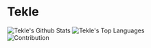 # Tekle

<!--
**Taklemariam Alazar** is a ✨ _special_ ✨ repository because its `README.md` (this file) appears on your GitHub profile.

Here are some ideas to get you started:

- 🔭 I’m currently working on ...
- 🌱 I’m currently learning ...
- 👯 I’m looking to collaborate on ...
- 🤔 I’m looking for help with ...
- 💬 Ask me about ...
- 📫 How to reach me: ...
- 😄 Pronouns: ...
- ⚡ Fun fact: ...
-->


<!-- ![Anurag's GitHub stats](https://github-readme-stats.vercel.app/api?username=tek58&show_icons=true&theme=radical)

![Top Langs](https://github-readme-stats.vercel.app/api/top-langs/?username=tek58&layout=compact)

<br>
![Contribution](https://activity-graph.herokuapp.com/graph?username=tek58&theme=react-dark&hide_border=true&area=true)
<br> -->


![Tekle's Github Stats](https://github-readme-stats.vercel.app/api?username=tek58&theme=vue-dark&show_icons=true)
![Tekle's Top Languages](https://github-readme-stats.vercel.app/api/top-langs/?username=tek58&theme=vue-dark&layout=compact&show_icons=true&exclude_repos=macao)
<br>
![Contribution](https://activity-graph.herokuapp.com/graph?username=tek58&theme=react-dark&hide_border=true&area=true)
<br>

<!-- ![willianrod's wakatime stats](https://github-readme-stats.vercel.app/api/wakatime?username=valar) -->
